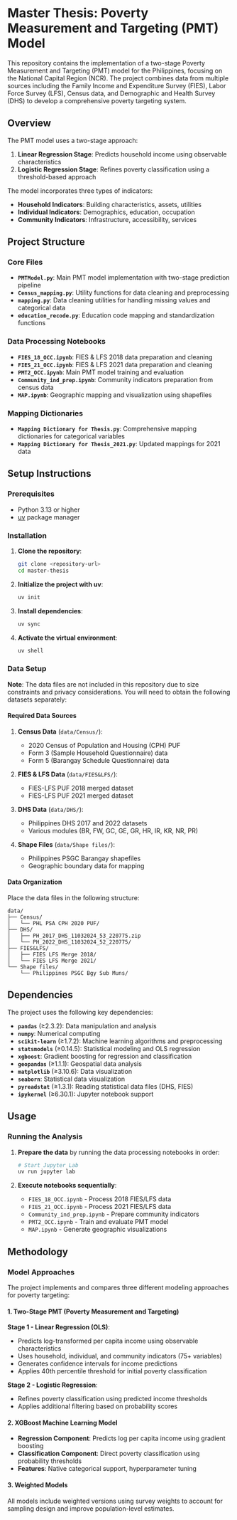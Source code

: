 # Master Thesis: Poverty Measurement and Targeting (PMT) Model

This repository contains the implementation of a two-stage Poverty Measurement and Targeting (PMT) model for the Philippines, focusing on the National Capital Region (NCR). The project combines data from multiple sources including the Family Income and Expenditure Survey (FIES), Labor Force Survey (LFS), Census data, and Demographic and Health Survey (DHS) to develop a comprehensive poverty targeting system.

## Overview

The PMT model uses a two-stage approach:
1. **Linear Regression Stage**: Predicts household income using observable characteristics
2. **Logistic Regression Stage**: Refines poverty classification using a threshold-based approach

The model incorporates three types of indicators:
- **Household Indicators**: Building characteristics, assets, utilities
- **Individual Indicators**: Demographics, education, occupation
- **Community Indicators**: Infrastructure, accessibility, services

## Project Structure

### Core Files

- **`PMTModel.py`**: Main PMT model implementation with two-stage prediction pipeline
- **`Census_mapping.py`**: Utility functions for data cleaning and preprocessing
- **`mapping.py`**: Data cleaning utilities for handling missing values and categorical data
- **`education_recode.py`**: Education code mapping and standardization functions

### Data Processing Notebooks

- **`FIES_18_OCC.ipynb`**: FIES & LFS 2018 data preparation and cleaning
- **`FIES_21_OCC.ipynb`**: FIES & LFS 2021 data preparation and cleaning  
- **`PMT2_OCC.ipynb`**: Main PMT model training and evaluation
- **`Community_ind_prep.ipynb`**: Community indicators preparation from census data
- **`MAP.ipynb`**: Geographic mapping and visualization using shapefiles

### Mapping Dictionaries

- **`Mapping Dictionary for Thesis.py`**: Comprehensive mapping dictionaries for categorical variables
- **`Mapping Dictionary for Thesis_2021.py`**: Updated mappings for 2021 data

## Setup Instructions

### Prerequisites

- Python 3.13 or higher
- [uv](https://docs.astral.sh/uv/) package manager

### Installation

1. **Clone the repository**:
   ```bash
   git clone <repository-url>
   cd master-thesis
   ```

2. **Initialize the project with uv**:
   ```bash
   uv init
   ```

3. **Install dependencies**:
   ```bash
   uv sync
   ```

4. **Activate the virtual environment**:
   ```bash
   uv shell
   ```

### Data Setup

**Note**: The data files are not included in this repository due to size constraints and privacy considerations. You will need to obtain the following datasets separately:

#### Required Data Sources

1. **Census Data** (`data/Census/`):
   - 2020 Census of Population and Housing (CPH) PUF
   - Form 3 (Sample Household Questionnaire) data
   - Form 5 (Barangay Schedule Questionnaire) data

2. **FIES & LFS Data** (`data/FIES&LFS/`):
   - FIES-LFS PUF 2018 merged dataset
   - FIES-LFS PUF 2021 merged dataset

3. **DHS Data** (`data/DHS/`):
   - Philippines DHS 2017 and 2022 datasets
   - Various modules (BR, FW, GC, GE, GR, HR, IR, KR, NR, PR)

4. **Shape Files** (`data/Shape files/`):
   - Philippines PSGC Barangay shapefiles
   - Geographic boundary data for mapping

#### Data Organization

Place the data files in the following structure:
```
data/
├── Census/
│   └── PHL PSA CPH 2020 PUF/
├── DHS/
│   ├── PH_2017_DHS_11032024_53_220775.zip
│   └── PH_2022_DHS_11032024_52_220775/
├── FIES&LFS/
│   ├── FIES LFS Merge 2018/
│   └── FIES LFS Merge 2021/
└── Shape files/
    └── Philippines PSGC Bgy Sub Muns/
```

## Dependencies

The project uses the following key dependencies:

- **`pandas`** (≥2.3.2): Data manipulation and analysis
- **`numpy`**: Numerical computing
- **`scikit-learn`** (≥1.7.2): Machine learning algorithms and preprocessing
- **`statsmodels`** (≥0.14.5): Statistical modeling and OLS regression
- **`xgboost`**: Gradient boosting for regression and classification
- **`geopandas`** (≥1.1.1): Geospatial data analysis
- **`matplotlib`** (≥3.10.6): Data visualization
- **`seaborn`**: Statistical data visualization
- **`pyreadstat`** (≥1.3.1): Reading statistical data files (DHS, FIES)
- **`ipykernel`** (≥6.30.1): Jupyter notebook support

## Usage

### Running the Analysis

1. **Prepare the data** by running the data processing notebooks in order:
   ```bash
   # Start Jupyter Lab
   uv run jupyter lab
   ```

2. **Execute notebooks sequentially**:
   - `FIES_18_OCC.ipynb` - Process 2018 FIES/LFS data
   - `FIES_21_OCC.ipynb` - Process 2021 FIES/LFS data
   - `Community_ind_prep.ipynb` - Prepare community indicators
   - `PMT2_OCC.ipynb` - Train and evaluate PMT model
   - `MAP.ipynb` - Generate geographic visualizations

## Methodology

### Model Approaches

The project implements and compares three different modeling approaches for poverty targeting:

#### 1. Two-Stage PMT (Poverty Measurement and Targeting)

**Stage 1 - Linear Regression (OLS)**:
- Predicts log-transformed per capita income using observable characteristics
- Uses household, individual, and community indicators (75+ variables)
- Generates confidence intervals for income predictions
- Applies 40th percentile threshold for initial poverty classification

**Stage 2 - Logistic Regression**:
- Refines poverty classification using predicted income thresholds
- Applies additional filtering based on probability scores

#### 2. XGBoost Machine Learning Model

- **Regression Component**: Predicts log per capita income using gradient boosting
- **Classification Component**: Direct poverty classification using probability thresholds
- **Features**: Native categorical support, hyperparameter tuning

#### 3. Weighted Models

All models include weighted versions using survey weights to account for sampling design and improve population-level estimates.
